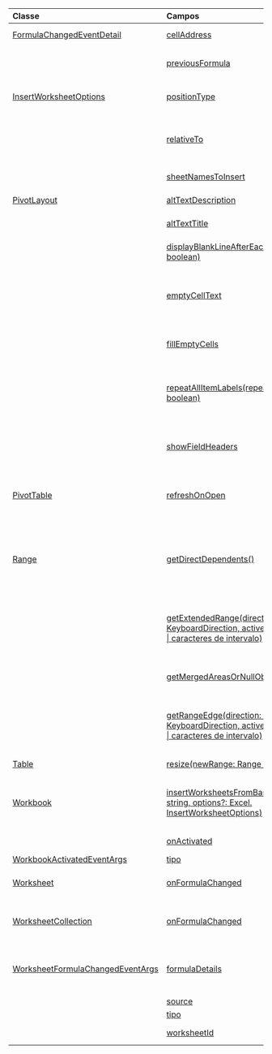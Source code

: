 | Classe | Campos | Descrição |
|:---|:---|:---|
|[FormulaChangedEventDetail](/javascript/api/excel/excel.formulachangedeventdetail)|[cellAddress](/javascript/api/excel/excel.formulachangedeventdetail#celladdress)|O endereço da célula que contém a fórmula alterada.|
||[previousFormula](/javascript/api/excel/excel.formulachangedeventdetail#previousformula)|Representa a fórmula anterior, antes de ser alterada.|
|[InsertWorksheetOptions](/javascript/api/excel/excel.insertworksheetoptions)|[positionType](/javascript/api/excel/excel.insertworksheetoptions#positiontype)|A posição de inserção, na pasta de trabalho atual, das novas planilhas.|
||[relativeTo](/javascript/api/excel/excel.insertworksheetoptions#relativeto)|A planilha na pasta de trabalho atual que é referenciada para o `WorksheetPositionType` parâmetro.|
||[sheetNamesToInsert](/javascript/api/excel/excel.insertworksheetoptions#sheetnamestoinsert)|Os nomes de planilhas individuais a inserir.|
|[PivotLayout](/javascript/api/excel/excel.pivotlayout)|[altTextDescription](/javascript/api/excel/excel.pivotlayout#alttextdescription)|A descrição de texto alt da Tabela Dinâmica.|
||[altTextTitle](/javascript/api/excel/excel.pivotlayout#alttexttitle)|O título de texto alt da Tabela Dinâmica.|
||[displayBlankLineAfterEachItem(display: boolean)](/javascript/api/excel/excel.pivotlayout#displayblanklineaftereachitem-display-)|Define se uma linha em branco deve ou não ser exibida após cada item.|
||[emptyCellText](/javascript/api/excel/excel.pivotlayout#emptycelltext)|O texto que é preenchido automaticamente em qualquer célula vazia na Tabela Dinâmica se `fillEmptyCells == true` .|
||[fillEmptyCells](/javascript/api/excel/excel.pivotlayout#fillemptycells)|Especifica se células vazias na Tabela Dinâmica devem ser preenchidas com `emptyCellText` o .|
||[repeatAllItemLabels(repeatLabels: boolean)](/javascript/api/excel/excel.pivotlayout#repeatallitemlabels-repeatlabels-)|Define a configuração "repetir todos os rótulos de item" em todos os campos da Tabela Dinâmica.|
||[showFieldHeaders](/javascript/api/excel/excel.pivotlayout#showfieldheaders)|Especifica se a Tabela Dinâmica exibe os headers de campo (legendas de campo e drop-downs de filtro).|
|[PivotTable](/javascript/api/excel/excel.pivottable)|[refreshOnOpen](/javascript/api/excel/excel.pivottable#refreshonopen)|Especifica se a Tabela Dinâmica é atualizada quando a workbook é aberta.|
|[Range](/javascript/api/excel/excel.range)|[getDirectDependents()](/javascript/api/excel/excel.range#getdirectdependents--)|Retorna um objeto que representa o intervalo que contém todos os dependentes diretos de uma célula na mesma planilha ou `WorkbookRangeAreas` em várias planilhas.|
||[getExtendedRange(direction: Excel. KeyboardDirection, activeCell?: Cadeia de \| caracteres de intervalo)](/javascript/api/excel/excel.range#getextendedrange-direction--activecell-)|Retorna um objeto range que inclui o intervalo atual e até a borda do intervalo, com base na direção fornecida.|
||[getMergedAreasOrNullObject()](/javascript/api/excel/excel.range#getmergedareasornullobject--)|Retorna um objeto RangeAreas que representa as áreas mescladas nesse intervalo.|
||[getRangeEdge(direction: Excel. KeyboardDirection, activeCell?: Cadeia de \| caracteres de intervalo)](/javascript/api/excel/excel.range#getrangeedge-direction--activecell-)|Retorna um objeto range que é a célula de borda da região de dados que corresponde à direção fornecida.|
|[Table](/javascript/api/excel/excel.table)|[resize(newRange: Range \| string)](/javascript/api/excel/excel.table#resize-newrange-)|Resize a tabela para o novo intervalo.|
|[Workbook](/javascript/api/excel/excel.workbook)|[insertWorksheetsFromBase64(base64File: string, options?: Excel. InsertWorksheetOptions)](/javascript/api/excel/excel.workbook#insertworksheetsfrombase64-base64file--options-)|Insere as planilhas especificadas de uma pasta de trabalho de origem na pasta de trabalho atual.|
||[onActivated](/javascript/api/excel/excel.workbook#onactivated)|Ocorre quando a guia de trabalho é ativada.|
|[WorkbookActivatedEventArgs](/javascript/api/excel/excel.workbookactivatedeventargs)|[tipo](/javascript/api/excel/excel.workbookactivatedeventargs#type)|Obtém o tipo do evento.|
|[Worksheet](/javascript/api/excel/excel.worksheet)|[onFormulaChanged](/javascript/api/excel/excel.worksheet#onformulachanged)|Ocorre quando uma ou mais fórmulas são alteradas nesta planilha.|
|[WorksheetCollection](/javascript/api/excel/excel.worksheetcollection)|[onFormulaChanged](/javascript/api/excel/excel.worksheetcollection#onformulachanged)|Ocorre quando uma ou mais fórmulas são alteradas em qualquer planilha dessa coleção.|
|[WorksheetFormulaChangedEventArgs](/javascript/api/excel/excel.worksheetformulachangedeventargs)|[formulaDetails](/javascript/api/excel/excel.worksheetformulachangedeventargs#formuladetails)|Obtém uma matriz `FormulaChangedEventDetail` de objetos, que contém os detalhes sobre todas as fórmulas alteradas.|
||[source](/javascript/api/excel/excel.worksheetformulachangedeventargs#source)|A origem do evento.|
||[tipo](/javascript/api/excel/excel.worksheetformulachangedeventargs#type)|Obtém o tipo do evento.|
||[worksheetId](/javascript/api/excel/excel.worksheetformulachangedeventargs#worksheetid)|Obtém a ID da planilha na qual a fórmula foi alterada.|
